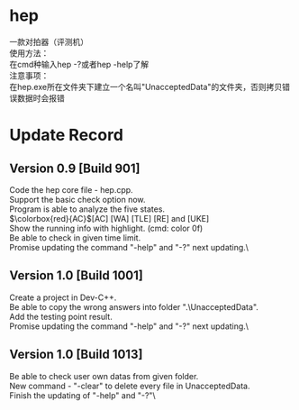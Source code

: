 # hep
 一款对拍器（评测机）\
 使用方法：\
 在cmd种输入hep -?或者hep -help了解\
 注意事项：\
 在hep.exe所在文件夹下建立一个名叫"UnacceptedData"的文件夹，否则拷贝错误数据时会报错

# Update Record
## Version 0.9 [Build 901]
Code the hep core file - hep.cpp.\
Support the basic check option now.\
Program is able to analyze the five states.\
$\colorbox{red}{AC}$[AC] [WA] [TLE] [RE] and [UKE]\
Show the running info with highlight. (cmd: color 0f)\
Be able to check in given time limit.\
Promise updating the command "-help" and "-?" next updating.\

## Version 1.0 [Build 1001]
Create a project in Dev-C++.\
Be able to copy the wrong answers into folder ".\UnacceptedData".\
Add the testing point result.\
Promise updating the command "-help" and "-?" next updating.\

## Version 1.0 [Build 1013]
Be able to check user own datas from given folder.\
New command - "-clear" to delete every file in UnacceptedData.\
Finish the updating of "-help" and "-?"\
